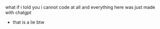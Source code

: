what if i told you i cannot code at all and everything here was just made with chatgpt
* that is a lie btw
